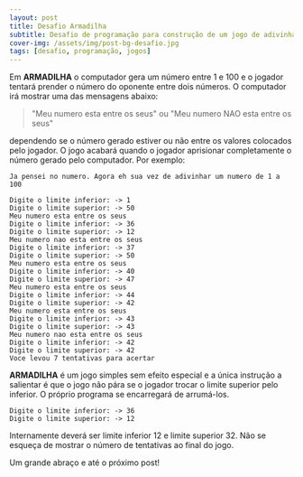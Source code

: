 ```yaml
---
layout: post
title: Desafio Armadilha
subtitle: Desafio de programação para construção de um jogo de adivinhação chamado armadilha
cover-img: /assets/img/post-bg-desafio.jpg
tags: [desafio, programação, jogos]
---
```


Em **ARMADILHA** o computador gera um número entre 1 e 100 e o jogador tentará prender o número do oponente entre dois números. O computador irá mostrar uma das mensagens abaixo:

> "Meu numero esta entre os seus" ou "Meu numero NAO esta entre os seus"

dependendo se o número gerado estiver ou não entre os valores colocados pelo jogador. O jogo acabará quando o jogador aprisionar completamente o número gerado pelo computador. Por exemplo:

```
Ja pensei no numero. Agora eh sua vez de adivinhar um numero de 1 a 100

Digite o limite inferior: -> 1
Digite o limite superior: -> 50
Meu numero esta entre os seus
Digite o limite inferior: -> 36
Digite o limite superior: -> 12
Meu numero nao esta entre os seus
Digite o limite inferior: -> 37
Digite o limite superior: -> 50
Meu numero esta entre os seus
Digite o limite inferior: -> 40
Digite o limite superior: -> 47
Meu numero esta entre os seus
Digite o limite inferior: -> 44
Digite o limite superior: -> 42
Meu numero esta entre os seus
Digite o limite inferior: -> 43
Digite o limite superior: -> 43
Meu numero nao esta entre os seus
Digite o limite inferior: -> 42
Digite o limite superior: -> 42
Voce levou 7 tentativas para acertar
```

**ARMADILHA** é um jogo simples sem efeito especial e a única instrução a salientar é que o jogo não pára se o jogador trocar o limite superior pelo inferior. O próprio programa se encarregará de arrumá-los.

```
Digite o limite inferior: -> 36
Digite o limite superior: -> 12
```

Internamente deverá ser limite inferior 12 e limite superior 32. Não se esqueça de mostrar o número de tentativas ao final do jogo.

Um grande abraço e até o próximo post!
